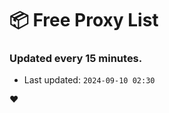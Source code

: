 # :package: Free Proxy List
### Updated every 15 minutes.

- Last updated: `2024-09-10 02:30`

:heart:
